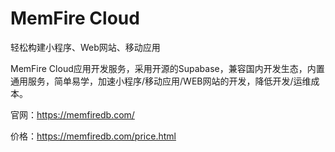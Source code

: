 # MemFire Cloud

轻松构建小程序、Web网站、移动应用

MemFire Cloud应用开发服务，采用开源的Supabase，兼容国内开发生态，内置通用服务，简单易学，加速小程序/移动应用/WEB网站的开发，降低开发/运维成本。

官网：https://memfiredb.com/

价格：https://memfiredb.com/price.html

